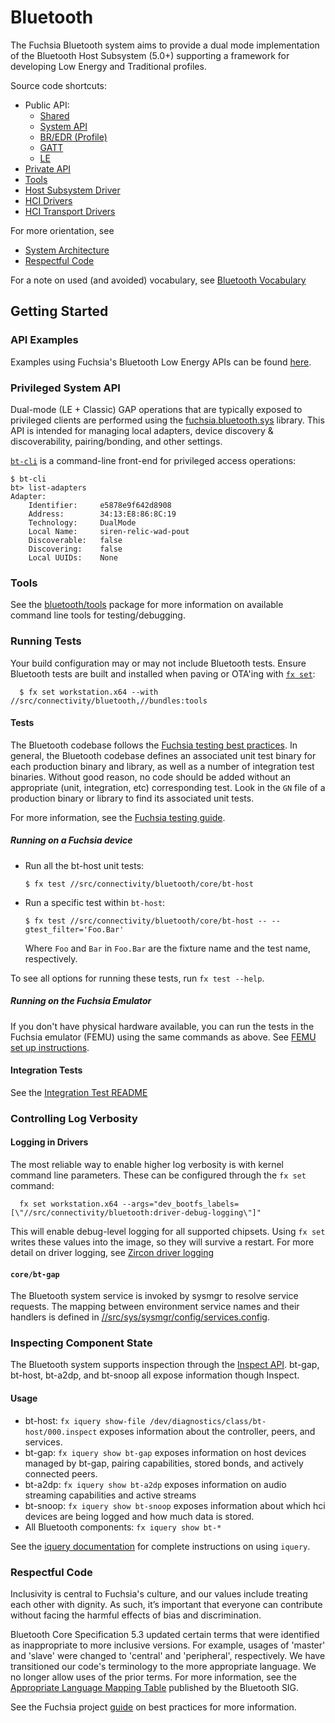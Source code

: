 # Bluetooth

The Fuchsia Bluetooth system aims to provide a dual mode implementation of the
Bluetooth Host Subsystem (5.0+) supporting a framework for developing Low Energy
and Traditional profiles.

Source code shortcuts:

-   Public API:
    *   [Shared](/sdk/fidl/fuchsia.bluetooth)
    *   [System API](/sdk/fidl/fuchsia.bluetooth.sys)
    *   [BR/EDR (Profile)](/sdk/fidl/fuchsia.bluetooth.bredr)
    *   [GATT](/sdk/fidl/fuchsia.bluetooth.gatt)
    *   [LE](/sdk/fidl/fuchsia.bluetooth.le)
-   [Private API](/src/connectivity/bluetooth/fidl)
-   [Tools](tools/)
-   [Host Subsystem Driver](core/bt-host)
-   [HCI Drivers](hci)
-   [HCI Transport Drivers](hci/transport)

For more orientation, see

-   [System Architecture](/docs/development/bluetooth/concepts/architecture.md)
-   [Respectful Code](#Respectful-Code)

For a note on used (and avoided) vocabulary, see
[Bluetooth Vocabulary](docs/vocabulary.md)

## Getting Started

### API Examples

Examples using Fuchsia's Bluetooth Low Energy APIs can be found
[here](examples).

### Privileged System API

Dual-mode (LE + Classic) GAP operations that are typically exposed to privileged
clients are performed using the
[fuchsia.bluetooth.sys](/sdk/fidl/fuchsia.bluetooth.sys) library. This API is
intended for managing local adapters, device discovery & discoverability,
pairing/bonding, and other settings.

[`bt-cli`](tools/bt-cli) is a command-line front-end for privileged access
operations:

```
$ bt-cli
bt> list-adapters
Adapter:
    Identifier:     e5878e9f642d8908
    Address:        34:13:E8:86:8C:19
    Technology:     DualMode
    Local Name:     siren-relic-wad-pout
    Discoverable:   false
    Discovering:    false
    Local UUIDs:    None
```

### Tools

See the [bluetooth/tools](tools/) package for more information on available
command line tools for testing/debugging.

### Running Tests

Your build configuration may or may not include Bluetooth tests. Ensure
Bluetooth tests are built and installed when paving or OTA'ing with
[`fx set`](/docs/development/build/fx.md#configure-a-build):

```
  $ fx set workstation.x64 --with //src/connectivity/bluetooth,//bundles:tools
```

#### Tests

The Bluetooth codebase follows the
[Fuchsia testing best practices](/docs/contribute/testing/best-practices.md). In
general, the Bluetooth codebase defines an associated unit test binary for each
production binary and library, as well as a number of integration test binaries.
Without good reason, no code should be added without an appropriate (unit,
integration, etc) corresponding test. Look in the `GN` file of a production
binary or library to find its associated unit tests.

For more information, see the
[Fuchsia testing guide](docs/development/testing/run_fuchsia_tests.md).

##### Running on a Fuchsia device

*   Run all the bt-host unit tests:

    ```
    $ fx test //src/connectivity/bluetooth/core/bt-host
    ```

*   Run a specific test within `bt-host`:

    ```
    $ fx test //src/connectivity/bluetooth/core/bt-host -- --gtest_filter='Foo.Bar'
    ```

    Where `Foo` and `Bar` in `Foo.Bar` are the fixture name and the test name,
    respectively.

To see all options for running these tests, run `fx test --help`.

##### Running on the Fuchsia Emulator

If you don't have physical hardware available, you can run the tests in the
Fuchsia emulator (FEMU) using the same commands as above. See
[FEMU set up instructions](/docs/get-started/set_up_femu.md).

#### Integration Tests

See the [Integration Test README](tests/integration/README.md)

### Controlling Log Verbosity

#### Logging in Drivers

The most reliable way to enable higher log verbosity is with kernel command line
parameters. These can be configured through the `fx set` command:

```
  fx set workstation.x64 --args="dev_bootfs_labels=[\"//src/connectivity/bluetooth:driver-debug-logging\"]"
```

This will enable debug-level logging for all supported chipsets. Using `fx set`
writes these values into the image, so they will survive a restart. For more
detail on driver logging, see
[Zircon driver logging](/docs/concepts/drivers/driver-development.md#logging)

#### `core/bt-gap`

The Bluetooth system service is invoked by sysmgr to resolve service requests.
The mapping between environment service names and their handlers is defined in
[//src/sys/sysmgr/config/services.config](/src/sys/sysmgr/config/services.config).

### Inspecting Component State

The Bluetooth system supports inspection through the
[Inspect API](/docs/development/diagnostics/inspect). bt-gap, bt-host, bt-a2dp,
and bt-snoop all expose information though Inspect.

#### Usage

*   bt-host: `fx iquery show-file /dev/diagnostics/class/bt-host/000.inspect`
    exposes information about the controller, peers, and services.
*   bt-gap: `fx iquery show bt-gap` exposes information on host devices managed
    by bt-gap, pairing capabilities, stored bonds, and actively connected peers.
*   bt-a2dp: `fx iquery show bt-a2dp` exposes information on audio streaming
    capabilities and active streams
*   bt-snoop: `fx iquery show bt-snoop` exposes information about which hci
    devices are being logged and how much data is stored.
*   All Bluetooth components: `fx iquery show bt-*`

See the [iquery documentation](/docs/development/diagnostics/inspect/iquery) for
complete instructions on using `iquery`.

### Respectful Code

Inclusivity is central to Fuchsia's culture, and our values include treating
each other with dignity. As such, it’s important that everyone can contribute
without facing the harmful effects of bias and discrimination.

Bluetooth Core Specification 5.3 updated certain terms that were identified as
inappropriate to more inclusive versions. For example, usages of 'master' and
'slave' were changed to 'central' and 'peripheral', respectively. We have
transitioned our code's terminology to the more appropriate language. We no
longer allow uses of the prior terms. For more information, see the
[Appropriate Language Mapping Table](https://specificationrefs.bluetooth.com/language-mapping/Appropriate_Language_Mapping_Table.pdf)
published by the Bluetooth SIG.

See the Fuchsia project [guide](/docs/best-practices/respectful_code.md) on best
practices for more information.
